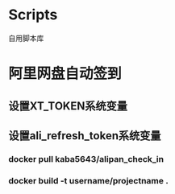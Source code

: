 # Scripts

自用脚本库

# 阿里网盘自动签到

## 设置XT_TOKEN系统变量
## 设置ali_refresh_token系统变量

### docker pull kaba5643/alipan_check_in
### docker build -t username/projectname .
